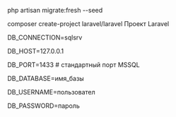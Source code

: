 php artisan migrate:fresh --seed 

composer create-project laravel/laravel Проект Laravel

DB_CONNECTION=sqlsrv

DB_HOST=127.0.0.1

DB_PORT=1433       # стандартный порт MSSQL

DB_DATABASE=имя_базы

DB_USERNAME=пользовател

DB_PASSWORD=пароль


